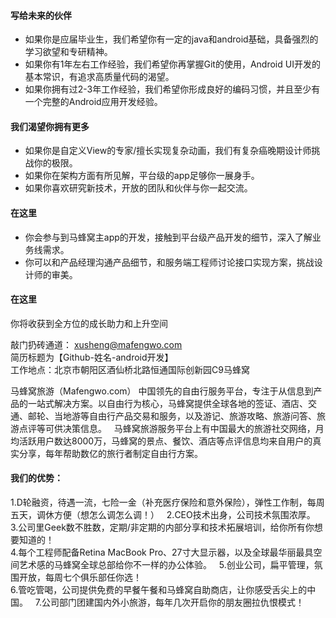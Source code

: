 #### 写给未来的伙伴
* 如果你是应届毕业生，我们希望你有一定的java和android基础，具备强烈的学习欲望和专研精神。
* 如果你有1年左右工作经验，我们希望你再掌握Git的使用，Android UI开发的基本常识，有追求高质量代码的渴望。
* 如果你拥有过2-3年工作经验，我们希望你形成良好的编码习惯，并且至少有一个完整的Android应用开发经验。

#### 我们渴望你拥有更多
* 如果你是自定义View的专家/擅长实现复杂动画，我们有复杂癌晚期设计师挑战你的极限。
* 如果你在架构方面有所见解，平台级的app足够你一展身手。
* 如果你喜欢研究新技术，开放的团队和伙伴与你一起交流。

#### 在这里
* 你会参与到马蜂窝主app的开发，接触到平台级产品开发的细节，深入了解业务线需求。
* 你可以和产品经理沟通产品细节，和服务端工程师讨论接口实现方案，挑战设计师的审美。

#### 在这里
你将收获到全方位的成长助力和上升空间

敲门扔砖通道： xusheng@mafengwo.com  
简历标题为【Github-姓名-android开发】  
工作地点：北京市朝阳区酒仙桥北路恒通国际创新园C9马蜂窝  

马蜂窝旅游（Mafengwo.com）
中国领先的自由行服务平台，专注于从信息到产品的一站式解决方案。以自由行为核心，马蜂窝提供全球各地的签证、酒店、交通、邮轮、当地游等自由行产品交易和服务，以及游记、旅游攻略、旅游问答、旅游点评等可供决策信息。  
马蜂窝旅游服务平台上有中国最大的旅游社交网络，月均活跃用户数达8000万，马蜂窝的景点、餐饮、酒店等点评信息均来自用户的真实分享，每年帮助数亿的旅行者制定自由行方案。

#### 我们的优势：

1.D轮融资，待遇一流，七险一金（补充医疗保险和意外保险），弹性工作制，每周五天，调休方便（想怎么调怎么调！）  
2.CEO技术出身，公司技术氛围浓厚。  
3.公司里Geek数不胜数，定期/非定期的内部分享和技术拓展培训，给你所有你想要知道的！  
4.每个工程师配备Retina MacBook Pro、27寸大显示器，以及全球最华丽最具空间艺术感的马蜂窝全球总部给你不一样的办公体验。  
5.创业公司，扁平管理，氛围开放，每周七个俱乐部任你选！  
6.管吃管喝，公司提供免费的早餐午餐和马蜂窝自助商店，让你感受舌尖上的中国。  
7.公司部门团建国内外小旅游，每年几次开启你的朋友圈拉仇恨模式！  

